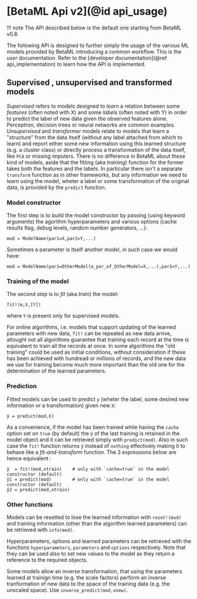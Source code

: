 # [BetaML Api v2](@id api_usage)

!!! note
    The API described below is the default one starting from BetaML v0.8.

The following API is designed to further simply the usage of the various ML models provided by BetaML introducing a common workflow. This is the _user_ documentation. Refer to the [developer documentation](@ref api_implementation) to learn how the API is implemented. 

## Supervised , unsupervised and transformed models

_Supervised_ refers to models designed to _learn_ a relation between some _features_ (often noted with X) and some _labels_ (often noted with Y) in order to predict the label of new data given the observed features alone. Perceptron, decision trees or neural networks are common examples.
_Unsupervised_ and _transformer_ models relate to models that learn a "structure" from the data itself (without any label attached from which to learn) and report either some new information using this learned structure (e.g. a cluster class) or directly process a transformation of the data itself, like `PCA` or missing imputers.
There is no difference in BetaML about these kind of models, aside that the fitting (aka _training_) function for the former takes both the features and the labels. In particular there isn't a separate `transform` function as in other frameworks, but any information we need to learn using the model, wheter a label or some transformation of the original data, is provided by the `predict` function. 

### Model constructor

The first step is to build the model constructor by passing (using keyword arguments) the agorithm hyperparameters and various options (cache results flag, debug levels, random number generators, ...):

```
mod = ModelName(par1=X,par2=Y,...)
```

Sometimes a parameter is itself another model, in such case we would have:

```
mod = ModelName(par1=OtherModel(a_par_of_OtherModel=X,...),par2=Y,...)
```

### Training of the model

The second step is to _fit_ (aka _train_) the model:
```
fit!(m,X,[Y])
```
where `Y` is present only for supervised models.

For online algorithms, i.e. models that support updating of the learned parameters with new data, `fit!` can be repeated as new data arrive, altought not all algorithms guarantee that training each record at the time is equivalent to train all the records at once. In some algorithms the "old training" could be used as initial conditions, without consideration if these has been achieved with hundread or millions of records, and the new data we use for training become much more important than the old one for the determination of the learned parameters.

### Prediction

Fitted models can be used to predict `y` (wheter the label, some desired new information or a transformation) given new `X`:

```
ŷ = predict(mod,X)
```

As a convenience, if the model has been trained while having the `cache` option set on `true` (by default) the `ŷ` of the last training is retained in the  model object and it can be retrieved simply with `predict(mod)`. Also in such case the `fit!` function returns `ŷ` instead of `nothing` effectively making it to behave like a _fit-and-transform_ function. 
The 3 expressions below are hence equivalent :

```
ŷ  = fit!(mod,xtrain)    # only with `cache=true` in the model constructor (default)
ŷ1 = predict(mod)        # only with `cache=true` in the model constructor (default)
ŷ2 = predict(mod,xtrain) 
```

### Other functions

Models can be resetted to lose the learned information with `reset!(mod)` and training information (other than the algorithm learned parameters) can be retrieved with `info(mod)`.

Hyperparameters, options and learned parameters can be retrieved with the functions `hyperparameters`, `parameters` and `options` respectively. Note that they can be used also to set new values to the model as they return a reference to the required objects.

Some models allow an inverse transformation, that using the parameters learned at trainign time (e.g. the scale factors) perform an inverse tranformation of new data to the space of the training data (e.g. the unscaled space). Use `inverse_predict(mod,xnew)`.



